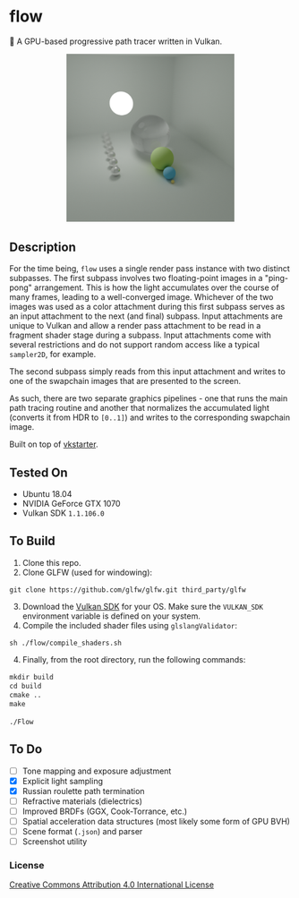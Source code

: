 # flow
🔮 A GPU-based progressive path tracer written in Vulkan. 

<p align="center">
  <img src="https://github.com/mwalczyk/flow/blob/master/screenshots/screenshot.png" alt="screenshot" width="300" height="auto"/>
</p>

## Description
For the time being, `flow` uses a single render pass instance with two distinct subpasses. The first subpass involves two floating-point images in a "ping-pong" arrangement. This is how the light accumulates over the course of many frames, leading to a well-converged image. Whichever of the two images was used as a color attachment during this first subpass serves as an input attachment to the next (and final) subpass. Input attachments are unique to Vulkan and allow a render pass attachment to be read in a fragment shader stage during a subpass. Input attachments come with several restrictions and do not support random access like a typical `sampler2D`, for example.

The second subpass simply reads from this input attachment and writes to one of the swapchain images that are presented to the screen. 

As such, there are two separate graphics pipelines - one that runs the main path tracing routine and another that normalizes the accumulated light (converts it from HDR to `[0..1]`) and writes to the corresponding swapchain image.

Built on top of [vkstarter](https://github.com/mwalczyk/vkstarter).

## Tested On
- Ubuntu 18.04
- NVIDIA GeForce GTX 1070
- Vulkan SDK `1.1.106.0`

## To Build
1. Clone this repo.
2. Clone GLFW (used for windowing): 
```shell
git clone https://github.com/glfw/glfw.git third_party/glfw
```
3. Download the [Vulkan SDK](https://vulkan.lunarg.com/sdk/home) for your OS. Make sure the `VULKAN_SDK` environment variable is defined on your system.
4. Compile the included shader files using `glslangValidator`:
```shell
sh ./flow/compile_shaders.sh
```
4. Finally, from the root directory, run the following commands:
```shell
mkdir build
cd build
cmake ..
make

./Flow
```

## To Do
- [ ] Tone mapping and exposure adjustment
- [x] Explicit light sampling 
- [x] Russian roulette path termination
- [ ] Refractive materials (dielectrics)
- [ ] Improved BRDFs (GGX, Cook-Torrance, etc.)
- [ ] Spatial acceleration data structures (most likely some form of GPU BVH)
- [ ] Scene format (`.json`) and parser
- [ ] Screenshot utility

### License

[Creative Commons Attribution 4.0 International License](https://creativecommons.org/licenses/by/4.0/)

